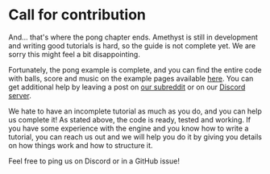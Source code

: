 # Call for contribution

And... that's where the pong chapter ends.
Amethyst is still in development and writing good tutorials is hard, so the guide is not complete yet.
We are sorry this might feel a bit disappointing.

Fortunately, the pong example is complete, and you can find the entire code with balls, score and music on the example pages available [here](https://www.amethyst-engine.org/doc). You can get additional help by leaving a post on [our subreddit](https://www.reddit.com/r/Amethyst) or on our [Discord server](https://discord.gg/amethyst).

We hate to have an incomplete tutorial as much as you do, and you can help us complete it!
As stated above, the code is ready, tested and working. If you have some experience with the engine and you know how to write a tutorial, you can reach us out and we will help you do it by giving you details on how things work and how to structure it.

Feel free to ping us on Discord or in a GitHub issue!
